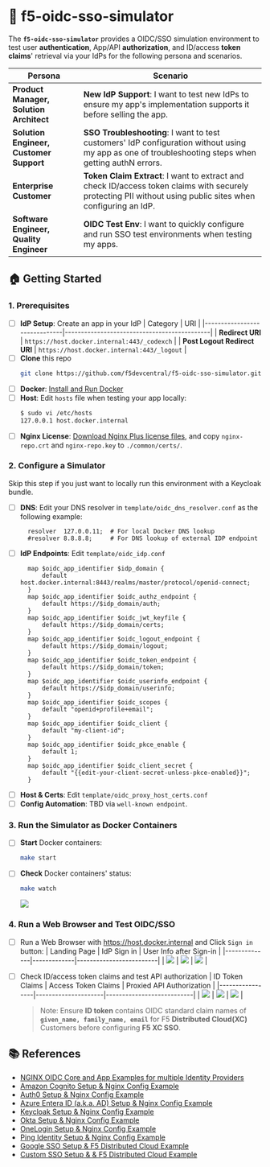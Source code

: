 # 🔐 f5-oidc-sso-simulator

The **`f5-oidc-sso-simulator`** provides a OIDC/SSO simulation environment to test user **authentication**, App/API **authorization**, and ID/access **token claims**' retrieval via your IdPs for the following persona and scenarios.

| Persona | Scenario |
|---------|----------|
| **Product Manager, Solution Architect** | **New IdP Support**: I want to test new IdPs to ensure my app's implementation supports it before selling the app. |
| **Solution Engineer, Customer Support** | **SSO Troubleshooting**: I want to test customers' IdP configuration without using my app as one of troubleshooting steps when getting authN errors. |
| **Enterprise Customer** | **Token Claim Extract**: I want to extract and check ID/access token claims with securely protecting PII without using public sites when configuring an IdP. |
| **Software Engineer, Quality Engineer** | **OIDC Test Env**: I want to quickly configure and run SSO test environments when testing my apps. |


## 🏠 Getting Started

### 1. Prerequisites
- [ ] **IdP Setup**: Create an app in your IdP
  | Category                     | URI                                         |
  |------------------------------|---------------------------------------------|
  | **Redirect URI**             | `https://host.docker.internal:443/_codexch` |
  | **Post Logout Redirect URI** | `https://host.docker.internal:443/_logout`  |
- [ ] **Clone** this repo
  ```bash
  git clone https://github.com/f5devcentral/f5-oidc-sso-simulator.git
  ```
- [ ] **Docker**: [Install and Run Docker](https://docs.docker.com/engine/install/)
- [ ] **Host**: Edit `hosts` file when testing your app locally:
  ```bash
  $ sudo vi /etc/hosts
  127.0.0.1 host.docker.internal
  ```
- [ ] **Nginx License**: [Download Nginx Plus license files](https://www.nginx.com/free-trial-request/), and copy `nginx-repo.crt` and `nginx-repo.key` to `./common/certs/`.

### 2. Configure a Simulator
Skip this step if you just want to locally run this environment with a Keycloak bundle.
- [ ] **DNS**: Edit your DNS resolver in `template/oidc_dns_resolver.conf` as the following example:
  ```nginx
    resolver  127.0.0.11;  # For local Docker DNS lookup
    #resolver 8.8.8.8;     # For DNS lookup of external IDP endpoint
  ```
- [ ] **IdP Endpoints**: Edit `template/oidc_idp.conf`
  ```nginx
    map $oidc_app_identifier $idp_domain {
        default host.docker.internal:8443/realms/master/protocol/openid-connect;
    }
    map $oidc_app_identifier $oidc_authz_endpoint {
        default https://$idp_domain/auth;
    }
    map $oidc_app_identifier $oidc_jwt_keyfile {
        default https://$idp_domain/certs;
    }
    map $oidc_app_identifier $oidc_logout_endpoint {
        default https://$idp_domain/logout;
    }
    map $oidc_app_identifier $oidc_token_endpoint {
        default https://$idp_domain/token;
    }
    map $oidc_app_identifier $oidc_userinfo_endpoint {
        default https://$idp_domain/userinfo;
    }
    map $oidc_app_identifier $oidc_scopes {
        default "openid+profile+email";
    }
    map $oidc_app_identifier $oidc_client {
        default "my-client-id";
    }
    map $oidc_app_identifier $oidc_pkce_enable {
        default 1;
    }
    map $oidc_app_identifier $oidc_client_secret {
        default "{{edit-your-client-secret-unless-pkce-enabled}}";
    }
  ```
- [ ] **Host & Certs**: Edit `template/oidc_proxy_host_certs.conf`
- [ ] **Config Automation**: TBD via `well-known endpoint`.

### 3. Run the Simulator as Docker Containers
- [ ] **Start** Docker containers:
  ```bash
  make start
  ```
- [ ] **Check** Docker containers' status:
  ```bash
  make watch
  ```
  ![](./docs/img/make-watch.png)

### 4. Run a Web Browser and Test OIDC/SSO
- [ ] Run a Web Browser with https://host.docker.internal and Click `Sign in` button:
  | Landing Page | IdP Sign in | User Info after Sign-in |
  |--------------|-------------|-------------------------|
  | ![](./docs/img/oidc-landing-page.png) | ![](./docs/img/oidc-kc-login.png) | ![](./docs/img/oidc-logged-in.png) |
- [ ] Check ID/access token claims and test API authorization
  | ID Token Claims | Access Token Claims | Proxied API Authorization |
  |-----------------|---------------------|---------------------------|
  | ![](./docs/img/oidc-id-token.png) | ![](./docs/img/oidc-access-token.png) | ![](./docs/img/oidc-api-authz.png) | 
  > Note: Ensure **ID token** contains OIDC standard claim names of **`given_name, family_name, email`** for F5 **Distributed Cloud(XC)** Customers before configuring **F5 XC SSO**.


## 📚 References
- [NGINX OIDC Core and App Examples for multiple Identity Providers](https://github.com/nginx-openid-connect)
- [Amazon Cognito Setup & Nginx Config Example](https://github.com/nginx-openid-connect/nginx-oidc-amazon-cognito)
- [Auth0 Setup & Nginx Config Example](https://github.com/nginx-openid-connect/nginx-oidc-auth0)
- [Azure Entera ID (a.k.a. AD) Setup & Nginx Config Example](https://github.com/nginx-openid-connect/nginx-oidc-azure-ad)
- [Keycloak Setup & Nginx Config Example](https://github.com/nginx-openid-connect/nginx-oidc-keycloak)
- [Okta Setup & Nginx Config Example](https://github.com/nginx-openid-connect/nginx-oidc-okta)
- [OneLogin Setup & Nginx Config Example](https://github.com/nginx-openid-connect/nginx-oidc-onelogin)
- [Ping Identity Setup & Nginx Config Example](https://github.com/nginx-openid-connect/nginx-oidc-ping-identity)
- [Google SSO Setup & F5 Distributed Cloud Example](https://docs.cloud.f5.com/docs/how-to/user-mgmt/sso-google)
- [Custom SSO Setup & & F5 Distributed Cloud Example](https://docs.cloud.f5.com/docs/how-to/user-mgmt/sso-custom)



